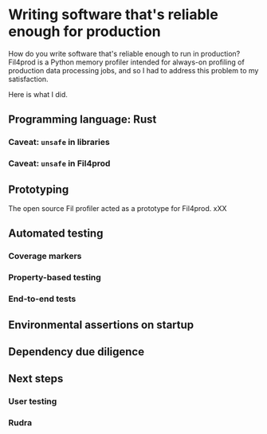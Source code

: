 # Writing software that's reliable enough for production

How do you write software that's reliable enough to run in production?
Fil4prod is a Python memory profiler intended for always-on profiling of production data processing jobs, and so I had to address this problem to my satisfaction.

Here is what I did.

<!-- toc -->

## Programming language: Rust

### Caveat: `unsafe` in libraries

### Caveat: `unsafe` in Fil4prod

## Prototyping

The open source Fil profiler acted as a prototype for Fil4prod. xXX


## Automated testing

### Coverage markers

### Property-based testing

### End-to-end tests

## Environmental assertions on startup

## Dependency due diligence

## Next steps

### User testing

### Rudra



